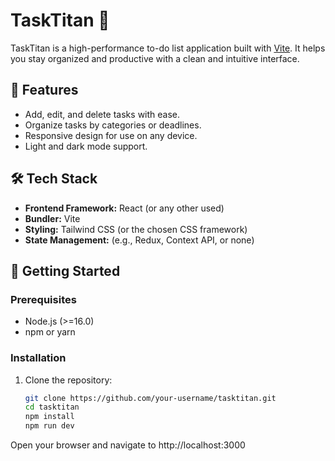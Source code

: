 # TaskTitan 📝

TaskTitan is a high-performance to-do list application built with [Vite](https://vitejs.dev/). It helps you stay organized and productive with a clean and intuitive interface.

## 🚀 Features

- Add, edit, and delete tasks with ease.
- Organize tasks by categories or deadlines.
- Responsive design for use on any device.
- Light and dark mode support.

## 🛠️ Tech Stack

- **Frontend Framework:** React (or any other used)
- **Bundler:** Vite
- **Styling:** Tailwind CSS (or the chosen CSS framework)
- **State Management:** (e.g., Redux, Context API, or none)



## 🚀 Getting Started

### Prerequisites
- Node.js (>=16.0)
- npm or yarn

### Installation

1. Clone the repository:
   ```bash
   git clone https://github.com/your-username/tasktitan.git
   cd tasktitan
   npm install
   npm run dev
Open your browser and navigate to http://localhost:3000
